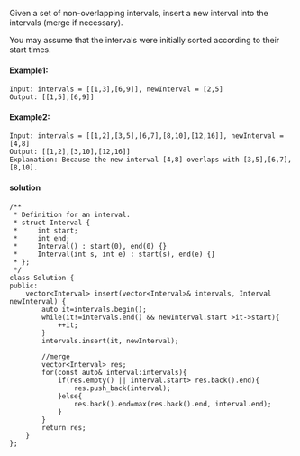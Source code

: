Given a set of non-overlapping intervals, insert a new interval into the intervals (merge if necessary).

You may assume that the intervals were initially sorted according to their start times.
#### Example1:
```
Input: intervals = [[1,3],[6,9]], newInterval = [2,5]
Output: [[1,5],[6,9]]
```

#### Example2:
```
Input: intervals = [[1,2],[3,5],[6,7],[8,10],[12,16]], newInterval = [4,8]
Output: [[1,2],[3,10],[12,16]]
Explanation: Because the new interval [4,8] overlaps with [3,5],[6,7],[8,10].
```

#### solution
```
/**
 * Definition for an interval.
 * struct Interval {
 *     int start;
 *     int end;
 *     Interval() : start(0), end(0) {}
 *     Interval(int s, int e) : start(s), end(e) {}
 * };
 */
class Solution {
public:
    vector<Interval> insert(vector<Interval>& intervals, Interval newInterval) {
        auto it=intervals.begin();
        while(it!=intervals.end() && newInterval.start >it->start){
            ++it;
        }
        intervals.insert(it, newInterval);
        
        //merge
        vector<Interval> res;
        for(const auto& interval:intervals){
            if(res.empty() || interval.start> res.back().end){
                res.push_back(interval);
            }else{
                res.back().end=max(res.back().end, interval.end);
            }
        }
        return res;
    }
};
```
